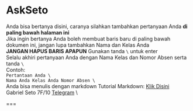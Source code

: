 # AskSeto
Anda bisa bertanya disini, caranya silahkan tambahkan pertanyaan Anda **di paling bawah halaman ini** \
Jika ingin bertanya Anda boleh membuat baris baru di paling bawah dokumen ini, jangan lupa tambahkan Nama dan Kelas Anda \
**JANGAN HAPUS BARIS APAPUN** 
Gunakan tanda `\` untuk enter \
Selalu akhiri pertanyaan Anda dengan Nama Kelas dan Nomor Absen serta tanda `\`\
Contoh: \
`Pertantaan Anda \ ` \
`Nama Anda Kelas Anda Nomor Absen \`\
Anda bisa menulis dengan markdown Tutorial Markdown: [Klik Disini](https://guides.github.com/features/mastering-markdown/)  \
Gabriel Seto 7F/10 [Telegram](t.me/wildflowerhurricane) \

===




